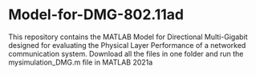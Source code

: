 # Model-for-DMG-802.11ad
This repository contains the MATLAB Model for Directional Multi-Gigabit designed for evaluating the Physical Layer Performance of a networked communication system. Download all the files in one folder and run the mysimulation_DMG.m file in MATLAB 2021a
